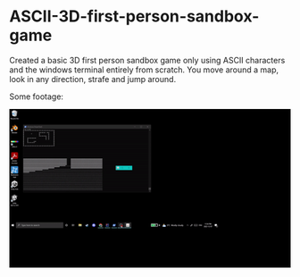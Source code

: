 # ASCII-3D-first-person-sandbox-game
Created a basic 3D first person sandbox game only using ASCII characters and the windows terminal entirely from scratch. You move around a map, look in any direction, strafe and jump around.

Some footage:

![](https://github.com/ThreeSpinningAxes/ASCII-3D-first-person-sandbox-game/blob/main/ezgif-1-ea4a5cca99.gif)
